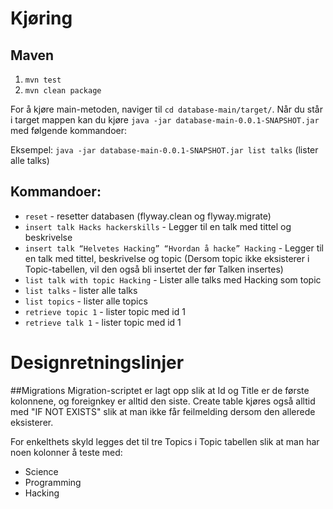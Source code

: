 # Kjøring
## Maven
1. `mvn test`
2. `mvn clean package`

For å kjøre main-metoden, naviger til `cd database-main/target/`. Når du står i target mappen kan du kjøre `java -jar database-main-0.0.1-SNAPSHOT.jar`
med følgende kommandoer: 

Eksempel: `java -jar database-main-0.0.1-SNAPSHOT.jar list talks` (lister alle talks)


## Kommandoer:
* `reset` - resetter databasen (flyway.clean og flyway.migrate)
* `insert talk Hacks hackerskills` - Legger til en talk med tittel og beskrivelse
* `insert talk “Helvetes Hacking” “Hvordan å hacke” Hacking` - Legger til en talk med tittel, beskrivelse og topic 
(Dersom topic ikke eksisterer i Topic-tabellen, vil den også bli insertet der før Talken insertes)
* `list talk with topic Hacking` - Lister alle talks med Hacking som topic
* `list talks` - lister alle talks
* `list topics` - lister alle topics
* `retrieve topic 1` - lister topic med id 1
* `retrieve talk 1` - lister topic med id 1


# Designretningslinjer
##Migrations
Migration-scriptet er lagt opp slik at Id og Title er de første kolonnene, og foreignkey
 er alltid den siste. Create table kjøres også alltid med "IF NOT EXISTS" slik at man 
 ikke får feilmelding dersom den allerede eksisterer.
 
 For enkelthets skyld legges det til tre Topics i Topic tabellen slik at man har noen kolonner å teste med:
  * Science
  * Programming
  * Hacking
 
 